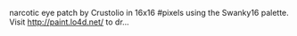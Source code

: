 narcotic eye patch by Crustolio in 16x16 #pixels using the Swanky16 palette. Visit http://paint.lo4d.net/ to dr... 